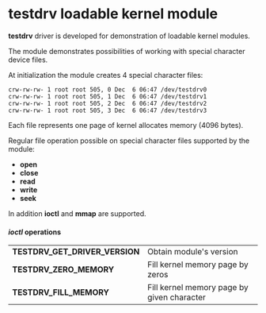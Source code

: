 # testdrv loadable kernel module

**testdrv** driver is developed for demonstration of loadable kernel modules.

The module demonstrates possibilities of working with special character device files.

At initialization the module creates 4 special character files:

```
crw-rw-rw- 1 root root 505, 0 Dec  6 06:47 /dev/testdrv0
crw-rw-rw- 1 root root 505, 1 Dec  6 06:47 /dev/testdrv1
crw-rw-rw- 1 root root 505, 2 Dec  6 06:47 /dev/testdrv2
crw-rw-rw- 1 root root 505, 3 Dec  6 06:47 /dev/testdrv3

```


Each file represents one page of kernel allocates memory (4096 bytes).

Regular file operation possible on special character files supported by the module:

- **open**
- **close**
- **read**
- **write**
- **seek**

In addition **ioctl** and **mmap** are supported.

#### *ioctl* operations

|                                |                                            |
| :----------------------------- | ------------------------------------------ |
| **TESTDRV_GET_DRIVER_VERSION** | Obtain module's version                    |
| **TESTDRV_ZERO_MEMORY**        | Fill kernel memory page by zeros           |
| **TESTDRV_FILL_MEMORY**        | Fill kernel memory page by given character |
